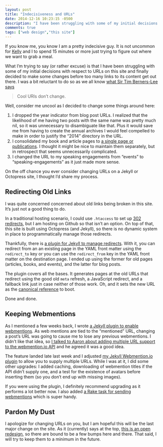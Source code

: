 ```yaml
---
layout: post
title: "Indecisiveness and URLs"
date: 2014-12-16 10:23:15 -0500
description: "I have been struggling with some of my initial decisions with respect to URLs on this site and finally decided to make some changes before too many links to its content get out there."
comments: true
tags: ["web design","this site"]
---
```


If you know me, you know I am a pretty indecisive guy. It is not uncommon for [Kelly](https://twitter.com/shirleytemper) and I to spend 15 minutes or more just trying to figure out where we want to grab a meal.

<!-- more -->

What I’m trying to say (or rather excuse) is that I have been struggling with some of my initial decisions with respect to URLs on this site and finally decided to make some changes before too many links to its content get out there. I was a bit reluctant to do so as we all know [what Sir Tim Berners-Lee says](http://www.w3.org/Provider/Style/URI.html)

> Cool URIs don’t change.

Well, consider me uncool as I decided to change some things around here:

1. I dropped the year indicator from blog post URLs. I realized that the likelihood of me having two posts with the same name was pretty much nil, so it was unnecessary to disambiguate like that. Plus it would save me from having to create the annual archives I would feel compelled to make in order to justify the “2014” directory in the URL.
2. I consolidated my book and article pages to [a single page or publications](/publications). I thought it might be nice to maintain them separately, but in retrospect that seems unnecessarily complicated.
3. I changed the URL to my speaking engagements from “events” to “speaking-engagements” as it just made more sense.

On the off chance you ever consider changing URLs on a Jekyll or Octopress site, I thought I’d share my process.

## Redirecting Old Links

I was quite concerned concerned about old links being broken in this site. It’s just not a good thing to do.

In a traditional hosting scenario, I could use `.htaccess` to set up [302 redirects](https://en.wikipedia.org/wiki/HTTP_302), but I am hosting on Github so that isn’t an option. On top of that, this site is built using Octopress (and Jekyll), so there is no dynamic system in place to programmatically manage those redirects.

Thankfully, there is [a plugin for Jekyll to manage redirects](https://github.com/jekyll/jekyll-redirect-from). With it, you can redirect from an an existing page in the YAML front matter using the `redirect_to` key or you can use the `redirect_from` key in the YAML front matter on the destination page. I ended up using the former for old pages (articles, books, and events), and the latter for blog posts.

The plugin covers all the bases. It generates pages at the old URLs that redirect using the good old `meta` refresh, a JavaScript redirect, and a fallback link just in case neither of those work. Oh, and it sets the new URL as the [canonical reference](https://support.google.com/webmasters/answer/139066?hl=en) to boot.

Done and done.

## Keeping Webmentions

As I mentioned a few weeks back, I wrote [a Jekyll plugin to enable webmentions](/notebook/enabling-webmentions-in-jekyll/). As web mentions are tied to the “mentioned” URL, changing a post’s URL was going to cause me to lose any previous webmentions. I didn’t like that idea, so [I talked to Aaron about adding multiple URL support to the webmention.io API](https://github.com/aaronpk/webmention.io/issues/31) and he agreed it was a good idea.

The feature landed late last week and I adjusted [my Jekyll Webmention.io plugin](https://github.com/aarongustafson/jekyll-webmention_io) to allow you to supply multiple URLs. While I was at it, I did some other upgrades: I added caching, downloading of webmention titles if the API didn’t supply one, and a test for the existence of avatars before inserting them (so you don’t end up with missing images).

If you were using the plugin, I definitely recommend upgrading as it performs a lot better now. I also added [a Rake task for sending webmentions](https://github.com/aarongustafson/jekyll-webmention_io/blob/master/webmention.Rakefile) which is super handy.

## Pardon My Dust

I apologize for changing URLs on you, but I am hopeful this will be the last major change on the site. As it (currently) says at the top, [this is an open redesign](/notebook/a-grand-experiment/), so there are bound to be a few bumps here and there. That said, I will try to keep them to a minimum in the future.
